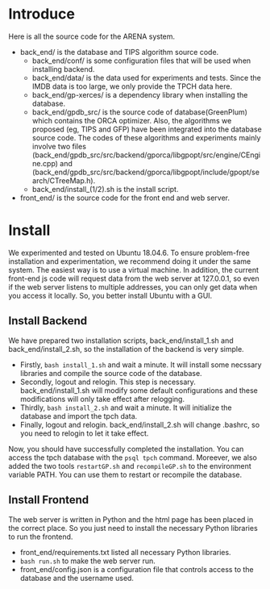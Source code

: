 # Introduce
Here is all the source code for the ARENA system.
* back_end/ is the database and TIPS algorithm source code.
    * back_end/conf/ is some configuration files that will be used when installing backend.
    * back_end/data/ is the data used for experiments and tests. Since the IMDB data is too large, we only provide the TPCH data here.
    * back_end/gp-xerces/ is a dependency library when installing the database.
    * back_end/gpdb_src/ is the source code of database(GreenPlum) which contains the ORCA optimizer. Also, the algorithms we proposed (eg, TIPS and GFP) have been integrated into the database source code. The codes of these algorithms and experiments mainly involve two files (back_end/gpdb_src/src/backend/gporca/libgpopt/src/engine/CEngine.cpp) and (back_end/gpdb_src/src/backend/gporca/libgpopt/include/gpopt/search/CTreeMap.h).
    * back_end/install_(1/2).sh is the install script.
* front_end/ is the source code for the front end and web server.

# Install
We experimented and tested on Ubuntu 18.04.6. To ensure problem-free installation and experimentation, we recommend doing it under the same system. The easiest way is to use a virtual machine. In addition, the current front-end js code will request data from the web server at 127.0.0.1, so even if the web server listens to multiple addresses, you can only get data when you access it locally. So, you better install Ubuntu with a GUI.

## Install Backend
We have prepared two installation scripts, back_end/install_1.sh and back_end/install_2.sh, so the installation of the backend is very simple.
* Firstly, `bash install_1.sh` and wait a minute. It will install some necssary libraries and compile the source code of the database.
* Secondly, logout and relogin. This step is necessary. back_end/install_1.sh will modify some default configurations and these modifications will only take effect after relogging.
* Thirdly, `bash install_2.sh` and wait a minute. It will initialize the database and import the tpch data.
* Finally, logout and relogin. back_end/install_2.sh will change .bashrc, so you need to relogin to let it take effect.

Now, you should have successfully completed the installation. You can access the tpch database with the `psql tpch` command. Moreever, we also added the two tools `restartGP.sh` and `recompileGP.sh` to the environment variable PATH. You can use them to restart or recompile the database.

## Install Frontend
The web server is written in Python and the html page has been placed in the correct place. So you just need to install the necessary Python libraries to run the frontend.
* front_end/requirements.txt listed all necessary Python libraries.
* `bash run.sh` to make the web server run. 
* front_end/config.json is a configuration file that controls access to the database and the username used.